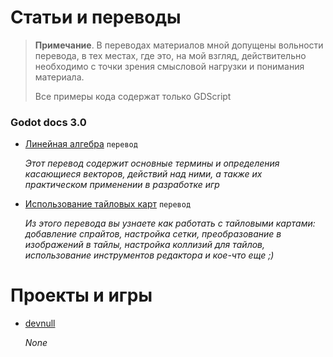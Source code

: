 # Статьи и переводы

> **Примечание**. В переводах материалов мной допущены вольности перевода, в тех местах, где это, на мой взгляд, действительно необходимо с точки зрения смысловой нагрузки и понимания материала.
>
> Все примеры кода содержат только GDScript

### Godot docs 3.0

* [Линейная алгебра](/godot/vector2D) `перевод`
  
  _Этот перевод содержит основные термины и определения касающиеся векторов, действий над ними, а также их практическом применении в разработке игр_
  
* [Использование тайловых карт](/godot/tilemap) `перевод`
  
  _Из этого перевода вы узнаете как работать с тайловыми картами: добавление спрайтов, настройка сетки, преобразование в изображений в тайлы, настройка коллизий для тайлов, использование инструментов редактора и кое-что еще ;)_
  
# Проекты и игры
- [devnull](https://pages.github.com/)
  
  _None_
